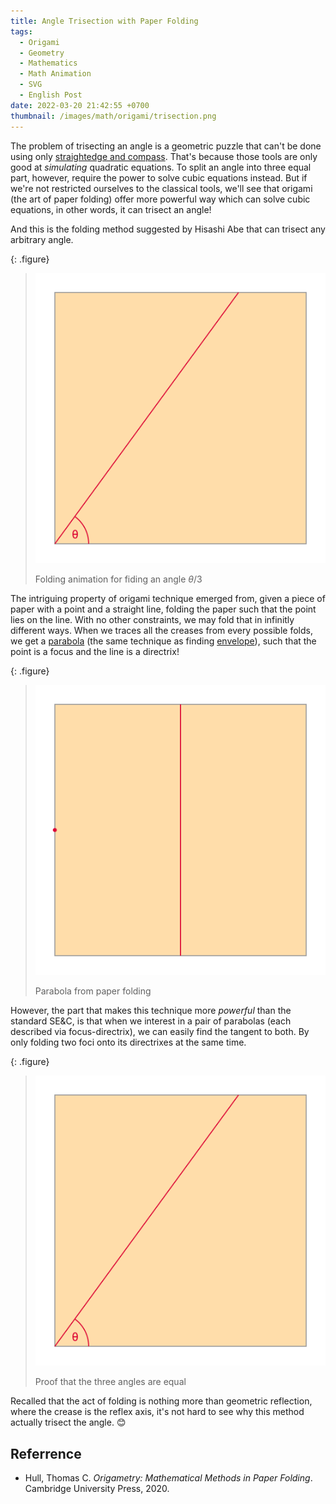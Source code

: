 ```yaml
---
title: Angle Trisection with Paper Folding
tags:
  - Origami
  - Geometry
  - Mathematics
  - Math Animation
  - SVG
  - English Post
date: 2022-03-20 21:42:55 +0700
thumbnail: /images/math/origami/trisection.png
---
```


The problem of trisecting an angle is a geometric puzzle that can't be done using only [straightedge and compass][se&c]. That's because those tools are only good at *simulating* quadratic equations. To split an angle into three equal part, however, require the power to solve cubic equations instead. But if we're not restricted ourselves to the classical tools, we'll see that origami (the art of paper folding) offer more powerful way which can solve cubic equations, in other words, it can trisect an angle!

And this is the folding method suggested by Hisashi Abe that can trisect any arbitrary angle.

{: .figure}
> ![](/images/math/origami/angle-trisection.svg)
>
> Folding animation for fiding an angle $\theta/3$

The intriguing property of origami technique emerged from, given a piece of paper with a point and a straight line, folding the paper such that the point lies on the line. With no other constraints, we may fold that in infinitly different ways. When we traces all the creases from every possible folds, we get a [parabola][] (the same technique as finding [envelope][]), such that the point is a focus and the line is a directrix!

{: .figure}
> ![](/images/math/origami/envelope-parabola.svg)
>
> Parabola from paper folding

However, the part that makes this technique more *powerful* than the standard SE&C, is that when we interest in a pair of parabolas (each described via focus-directrix), we can easily find the tangent to both. By only folding two foci onto its directrixes at the same time.

{: .figure}
> ![](/images/math/origami/proof-trisector.svg)
>
> Proof that the three angles are equal

Recalled that the act of folding is nothing more than geometric reflection, where the crease is the reflex axis, it's not hard to see why this method actually trisect the angle. 😊


## Referrence

- Hull, Thomas C. *Origametry: Mathematical Methods in Paper Folding*. Cambridge University Press, 2020.



[se&c]: //en.wikipedia.org/wiki/Straightedge_and_compass_construction
[envelope]: //en.wikipedia.org/wiki/Envelope_(mathematics)
[parabola]: //en.wikipedia.org/wiki/Parabola
